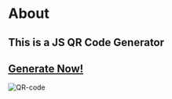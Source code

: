 # About
## This is a JS QR Code Generator
## [Generate Now!](qr-code-generator-in-js.netlify.app/)
![QR-code](https://github.com/user-attachments/assets/3a5e7f5f-ea03-4f0a-946f-409a5fccf36e)

